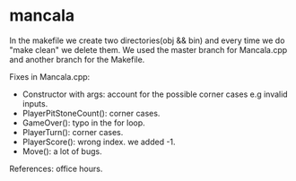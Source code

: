 # mancala

In the makefile we create two directories(obj && bin) and every time we do "make clean" we delete them. We used the master branch for Mancala.cpp and another branch for the Makefile.  

Fixes in Mancala.cpp:
- Constructor with args: account for the possible corner cases e.g invalid inputs.
- PlayerPitStoneCount(): corner cases.
- GameOver(): typo in the for loop.
- PlayerTurn(): corner cases.
- PlayerScore(): wrong index. we added -1.
- Move(): a lot of bugs.

References: office hours.
